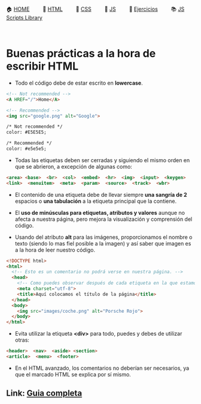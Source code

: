 :house:  [HOME](/README.md)         📕  [HTML](/documentation/html5.md)         📕  [CSS](/documentation/css.md)         📕  [JS](/documentation/js.md)         :pencil: [Ejercicios](/tests/exercices.md)         :books: [JS Scripts Library](/scripts_library/scripts.md)

&nbsp; 
&nbsp; 

# Buenas prácticas a la hora de escribir HTML

 + Todo el código debe de estar escrito en **lowercase**.
 ```html
<!-- Not recommended -->
<A HREF="/">Home</A>

<!-- Recommended -->
<img src="google.png" alt="Google">

/* Not recommended */
color: #E5E5E5;

/* Recommended */
color: #e5e5e5;
```

+ Todas las etiquetas deben ser cerradas y siguiendo el mismo orden en que se abrieron, a excepción de algunas como:
```html
<area> <base>  <br>  <col>  <embed>  <hr>  <img>  <input>  <keygen>
<link>  <menuitem>  <meta>  <param>  <source>  <track>  <wbr>
```

 
 + El contenido de una etiqueta debe de llevar siempre **una sangría de 2** espacios o **una tabulación** a la etiqueta principal que la contiene.
 
 + El **uso de minúsculas para etiquetas, atributos y valores** aunque no afecta a nuestra página, pero mejora la visualización y comprensión del código.
 + Usando del atributo **alt** para las imágenes, proporcionamos el nombre o texto (siendo lo mas fiel posible a la imagen) y así saber que imagen es a la hora de leer nuestro código.

```html
<!DOCTYPE html>
<html>
  <!-- Esto es un comentario no podrá verse en nuestra página. -->
  <head>
    <!-- Como puedes observar después de cada etiqueta en la que estamos contenido, hacemos una sangría de dos espacios o tabulación (identación) -->
    <meta charset="utf-8">
    <title>Aquí colocamos el título de la página</title>
  </head>
  <body>    
    <img src="images/coche.png" alt="Porsche Rojo">
  </body>
</html>
 ```
 + Evita utilizar la etiqueta **\<div>** para todo, puedes y debes de utilizar otras:
 ```html
<header>  <nav>  <aside> <section>
<article>  <menu>  <footer>
 ```
 + En el HTML avanzado, los comentarios no deberían ser necesarios, ya que el marcado HTML se explica por sí mismo.

## Link: [Guia completa](https://google.github.io/styleguide/htmlcssguide.html)


